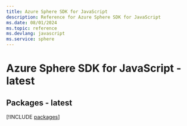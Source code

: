 ```yaml
---
title: Azure Sphere SDK for JavaScript
description: Reference for Azure Sphere SDK for JavaScript
ms.date: 08/01/2024
ms.topic: reference
ms.devlang: javascript
ms.service: sphere
---
```

# Azure Sphere SDK for JavaScript - latest
## Packages - latest
[!INCLUDE [packages](sphere-index.md)]